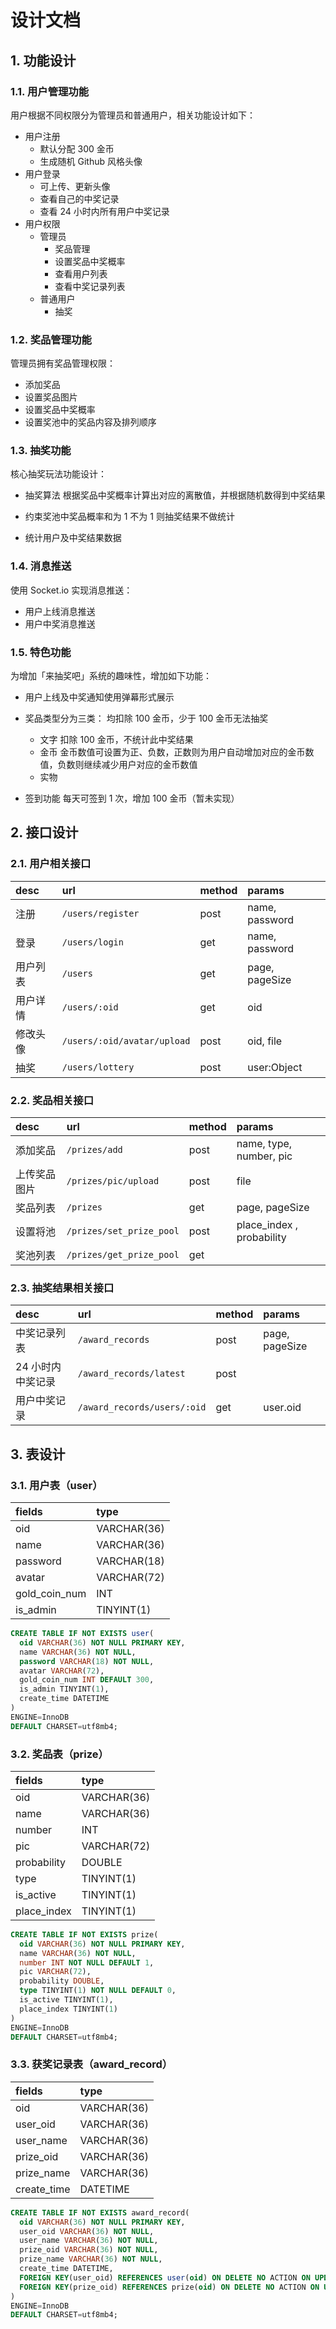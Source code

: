 # 设计文档

## 1. 功能设计

### 1.1. 用户管理功能

用户根据不同权限分为管理员和普通用户，相关功能设计如下：

- 用户注册
  - 默认分配 300 金币
  - 生成随机 Github 风格头像
- 用户登录
  - 可上传、更新头像
  - 查看自己的中奖记录
  - 查看 24 小时内所有用户中奖记录
- 用户权限
  - 管理员
    - 奖品管理
    - 设置奖品中奖概率
    - 查看用户列表
    - 查看中奖记录列表
  - 普通用户
    - 抽奖

### 1.2. 奖品管理功能

管理员拥有奖品管理权限：

- 添加奖品
- 设置奖品图片
- 设置奖品中奖概率
- 设置奖池中的奖品内容及排列顺序

### 1.3. 抽奖功能

核心抽奖玩法功能设计：

- 抽奖算法
  根据奖品中奖概率计算出对应的离散值，并根据随机数得到中奖结果

- 约束奖池中奖品概率和为 1
  不为 1 则抽奖结果不做统计

- 统计用户及中奖结果数据

### 1.4. 消息推送

使用 Socket.io 实现消息推送：

- 用户上线消息推送
- 用户中奖消息推送

### 1.5. 特色功能

为增加「来抽奖吧」系统的趣味性，增加如下功能：

- 用户上线及中奖通知使用弹幕形式展示
- 奖品类型分为三类：
  均扣除 100 金币，少于 100 金币无法抽奖

  - 文字
    扣除 100 金币，不统计此中奖结果
  - 金币
    金币数值可设置为正、负数，正数则为用户自动增加对应的金币数值，负数则继续减少用户对应的金币数值
  - 实物

- 签到功能
  每天可签到 1 次，增加 100 金币（暂未实现）

## 2. 接口设计

### 2.1. 用户相关接口

| desc     | url                         | method | params         |
| :------- | :-------------------------- | :----- | :------------- |
| 注册     | `/users/register`           | post   | name, password |
| 登录     | `/users/login`              | get    | name, password |
| 用户列表 | `/users`                    | get    | page, pageSize |
| 用户详情 | `/users/:oid`               | get    | oid            |
| 修改头像 | `/users/:oid/avatar/upload` | post   | oid, file      |
| 抽奖     | `/users/lottery`            | post   | user:Object    |

### 2.2. 奖品相关接口

| desc         | url                      | method | params                    |
| :----------- | :----------------------- | :----- | :------------------------ |
| 添加奖品     | `/prizes/add`            | post   | name, type, number, pic   |
| 上传奖品图片 | `/prizes/pic/upload`     | post   | file                      |
| 奖品列表     | `/prizes`                | get    | page, pageSize            |
| 设置将池     | `/prizes/set_prize_pool` | post   | place_index , probability |
| 奖池列表     | `/prizes/get_prize_pool` | get    |                           |

### 2.3. 抽奖结果相关接口

| desc              | url                         | method | params         |
| :---------------- | :-------------------------- | :----- | :------------- |
| 中奖记录列表      | `/award_records`            | post   | page, pageSize |
| 24 小时内中奖记录 | `/award_records/latest`     | post   |                |
| 用户中奖记录      | `/award_records/users/:oid` | get    | user.oid       |

## 3. 表设计

### 3.1. 用户表（user）

| fields        | type        |
| :------------ | :---------- |
| oid           | VARCHAR(36) |
| name          | VARCHAR(36) |
| password      | VARCHAR(18) |
| avatar        | VARCHAR(72) |
| gold_coin_num | INT         |
| is_admin      | TINYINT(1)  |

```sql
CREATE TABLE IF NOT EXISTS user(
  oid VARCHAR(36) NOT NULL PRIMARY KEY,
  name VARCHAR(36) NOT NULL,
  password VARCHAR(18) NOT NULL,
  avatar VARCHAR(72),
  gold_coin_num INT DEFAULT 300,
  is_admin TINYINT(1),
  create_time DATETIME
)
ENGINE=InnoDB
DEFAULT CHARSET=utf8mb4;
```

### 3.2. 奖品表（prize）

| fields      | type        |
| :---------- | :---------- |
| oid         | VARCHAR(36) |
| name        | VARCHAR(36) |
| number      | INT         |
| pic         | VARCHAR(72) |
| probability | DOUBLE      |
| type        | TINYINT(1)  |
| is_active   | TINYINT(1)  |
| place_index | TINYINT(1)  |

```sql
CREATE TABLE IF NOT EXISTS prize(
  oid VARCHAR(36) NOT NULL PRIMARY KEY,
  name VARCHAR(36) NOT NULL,
  number INT NOT NULL DEFAULT 1,
  pic VARCHAR(72),
  probability DOUBLE,
  type TINYINT(1) NOT NULL DEFAULT 0,
  is_active TINYINT(1),
  place_index TINYINT(1)
)
ENGINE=InnoDB
DEFAULT CHARSET=utf8mb4;
```

### 3.3. 获奖记录表（award_record）

| fields      | type        |
| :---------- | :---------- |
| oid         | VARCHAR(36) |
| user_oid    | VARCHAR(36) |
| user_name   | VARCHAR(36) |
| prize_oid   | VARCHAR(36) |
| prize_name  | VARCHAR(36) |
| create_time | DATETIME    |

```sql
CREATE TABLE IF NOT EXISTS award_record(
  oid VARCHAR(36) NOT NULL PRIMARY KEY,
  user_oid VARCHAR(36) NOT NULL,
  user_name VARCHAR(36) NOT NULL,
  prize_oid VARCHAR(36) NOT NULL,
  prize_name VARCHAR(36) NOT NULL,
  create_time DATETIME,
  FOREIGN KEY(user_oid) REFERENCES user(oid) ON DELETE NO ACTION ON UPDATE NO ACTION,
  FOREIGN KEY(prize_oid) REFERENCES prize(oid) ON DELETE NO ACTION ON UPDATE NO ACTION
)
ENGINE=InnoDB
DEFAULT CHARSET=utf8mb4;
```
